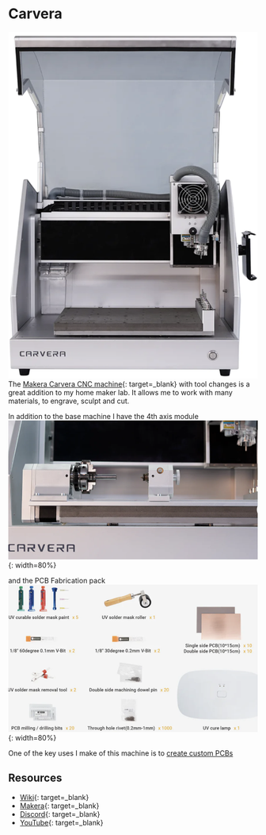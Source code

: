 # Carvera

![Makera Carvera Milling Machine](../images/carvera.png)
The [Makera Carvera CNC machine](https://www.makera.com){: target=_blank} with tool changes is a great addition to my home maker lab.  It allows me to work with many materials, to engrave, sculpt and cut.

In addition to the base machine I have the 4th axis module
![Carvera 4th Axis](../images/carvera_4thAxis.png){: width=80%}

and the PCB Fabrication pack
![Carvera PCB fabrication pack](../images/carvera_pcb.png){: width=80%}

One of the key uses I make of this machine is to [create custom PCBs](../activities/pcb/index.md)

## Resources

- [Wiki](https://wiki.makera.com/en/home){: target=_blank}
- [Makera](https://www.makera.com){: target=_blank}
- [Discord](https://discord.gg/NQ5r9jGNXV){: target=_blank}
- [YouTube](https://www.youtube.com/c/makera){: target=_blank}